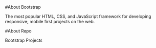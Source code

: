 #About Bootstrap

The most popular HTML, CSS, and JavaScript framework for developing responsive, mobile first projects on the web.

#About Repo

Bootstrap Projects

